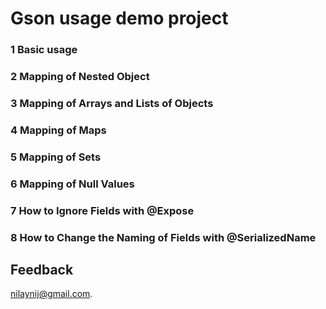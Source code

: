 # Gson usage demo project

### 1 Basic usage
### 2 Mapping of Nested Object
### 3 Mapping of Arrays and Lists of Objects
### 4 Mapping of Maps
### 5 Mapping of Sets
### 6 Mapping of Null Values
### 7 How to Ignore Fields with @Expose
### 8 How to Change the Naming of Fields with @SerializedName

## Feedback

nilaynij@gmail.com.
